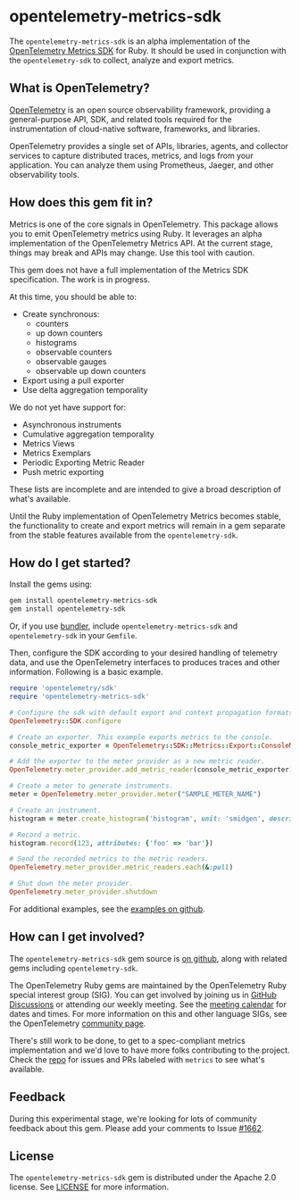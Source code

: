 # opentelemetry-metrics-sdk

The `opentelemetry-metrics-sdk` is an alpha implementation of the [OpenTelemetry Metrics SDK][metrics-sdk] for Ruby. It should be used in conjunction with the `opentelemetry-sdk` to collect, analyze and export metrics.

## What is OpenTelemetry?

[OpenTelemetry][opentelemetry-home] is an open source observability framework, providing a general-purpose API, SDK, and related tools required for the instrumentation of cloud-native software, frameworks, and libraries.

OpenTelemetry provides a single set of APIs, libraries, agents, and collector services to capture distributed traces, metrics, and logs from your application. You can analyze them using Prometheus, Jaeger, and other observability tools.

## How does this gem fit in?

Metrics is one of the core signals in OpenTelemetry. This package allows you to emit OpenTelemetry metrics using Ruby. It leverages an alpha implementation of the OpenTelemetry Metrics API. At the current stage, things may break and APIs may change. Use this tool with caution.

This gem does not have a full implementation of the Metrics SDK specification. The work is in progress.

At this time, you should be able to:

* Create synchronous:
  * counters
  * up down counters
  * histograms
  * observable counters
  * observable gauges
  * observable up down counters
* Export using a pull exporter
* Use delta aggregation temporality

We do not yet have support for:

* Asynchronous instruments
* Cumulative aggregation temporality
* Metrics Views
* Metrics Exemplars
* Periodic Exporting Metric Reader
* Push metric exporting

These lists are incomplete and are intended to give a broad description of what's available.

Until the Ruby implementation of OpenTelemetry Metrics becomes stable, the functionality to create and export metrics will remain in a gem separate from the stable features available from the `opentelemetry-sdk`.

## How do I get started?

Install the gems using:

```sh
gem install opentelemetry-metrics-sdk
gem install opentelemetry-sdk
```

Or, if you use [bundler][bundler-home], include `opentelemetry-metrics-sdk` and `opentelemetry-sdk` in your `Gemfile`.

Then, configure the SDK according to your desired handling of telemetry data, and use the OpenTelemetry interfaces to produces traces and other information. Following is a basic example.

```ruby
require 'opentelemetry/sdk'
require 'opentelemetry-metrics-sdk'

# Configure the sdk with default export and context propagation formats.
OpenTelemetry::SDK.configure

# Create an exporter. This example exports metrics to the console.
console_metric_exporter = OpenTelemetry::SDK::Metrics::Export::ConsoleMetricPullExporter.new

# Add the exporter to the meter provider as a new metric reader.
OpenTelemetry.meter_provider.add_metric_reader(console_metric_exporter)

# Create a meter to generate instruments.
meter = OpenTelemetry.meter_provider.meter("SAMPLE_METER_NAME")

# Create an instrument.
histogram = meter.create_histogram('histogram', unit: 'smidgen', description: 'desscription')

# Record a metric.
histogram.record(123, attributes: {'foo' => 'bar'})

# Send the recorded metrics to the metric readers.
OpenTelemetry.meter_provider.metric_readers.each(&:pull)

# Shut down the meter provider.
OpenTelemetry.meter_provider.shutdown
```

For additional examples, see the [examples on github][examples-github].

## How can I get involved?

The `opentelemetry-metrics-sdk` gem source is [on github][repo-github], along with related gems including `opentelemetry-sdk`.

The OpenTelemetry Ruby gems are maintained by the OpenTelemetry Ruby special interest group (SIG). You can get involved by joining us in [GitHub Discussions][discussions-url] or attending our weekly meeting. See the [meeting calendar][community-meetings] for dates and times. For more information on this and other language SIGs, see the OpenTelemetry [community page][ruby-sig].

There's still work to be done, to get to a spec-compliant metrics implementation and we'd love to have more folks contributing to the project. Check the [repo][repo-github] for issues and PRs labeled with `metrics` to see what's available.

## Feedback

During this experimental stage, we're looking for lots of community feedback about this gem. Please add your comments to Issue [#1662][1662].

## License

The `opentelemetry-metrics-sdk` gem is distributed under the Apache 2.0 license. See [LICENSE][license-github] for more information.

[metrics-sdk]: https://opentelemetry.io/docs/specs/otel/metrics/sdk/
[opentelemetry-home]: https://opentelemetry.io
[bundler-home]: https://bundler.io
[repo-github]: https://github.com/open-telemetry/opentelemetry-ruby
[license-github]: https://github.com/open-telemetry/opentelemetry-ruby/blob/main/LICENSE
[examples-github]: https://github.com/open-telemetry/opentelemetry-ruby/tree/main/examples/
[ruby-sig]: https://github.com/open-telemetry/community#ruby-sig
[community-meetings]: https://github.com/open-telemetry/community#community-meetings
[discussions-url]: https://github.com/open-telemetry/opentelemetry-ruby/discussions
[1662]: https://github.com/open-telemetry/opentelemetry-ruby/issues/1662

